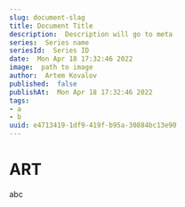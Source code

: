 ```yaml
---
slug: document-slag
title: Document Title
description:  Description will go to meta
series:  Series name
seriesId:  Series ID
date:  Mon Apr 18 17:32:46 2022
image:  path to image
author:  Artem Kovalov
published:  false
publishAt:  Mon Apr 18 17:32:46 2022
tags:
- a
- b
uuid: e4713419-1df9-419f-b95a-30884bc13e90
---
```




# ART

abc
